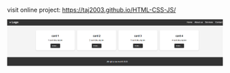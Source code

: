visit online project:
https://taj2003.github.io/HTML-CSS-JS/ 

<img src="Screenshot 2025-03-22 215842.png" alt="image"> 
